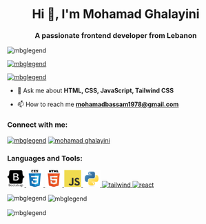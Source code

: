 <h1 align="center">Hi 👋, I'm Mohamad Ghalayini</h1>
<h3 align="center">A passionate frontend developer from Lebanon</h3>

<p align="left"> <img src="https://komarev.com/ghpvc/?username=mbglegend&label=Profile%20views&color=0e75b6&style=flat" alt="mbglegend" /> </p>

<p align="left"> <a href="https://github.com/ryo-ma/github-profile-trophy"><img src="https://github-profile-trophy.vercel.app/?username=mbglegend" alt="mbglegend" /></a> </p>

<p align="left"> <a href="https://twitter.com/mbglegend" target="blank"><img src="https://img.shields.io/twitter/follow/mbglegend?logo=twitter&style=for-the-badge" alt="mbglegend" /></a> </p>

- 💬 Ask me about **HTML, CSS, JavaScript, Tailwind CSS**

- 📫 How to reach me **mohamadbassam1978@gmail.com**

<h3 align="left">Connect with me:</h3>
<p align="left">
<a href="https://twitter.com/mbglegend" target="blank"><img align="center" src="https://raw.githubusercontent.com/rahuldkjain/github-profile-readme-generator/master/src/images/icons/Social/twitter.svg" alt="mbglegend" height="30" width="40" /></a>
<a href="[https://linkedin.com/in/mohamad ghalayini](https://www.linkedin.com/in/mohamad-ghalayini-70724a255/)" target="blank"><img align="center" src="https://raw.githubusercontent.com/rahuldkjain/github-profile-readme-generator/master/src/images/icons/Social/linked-in-alt.svg" alt="mohamad ghalayini" height="30" width="40" /></a>
</p>

<h3 align="left">Languages and Tools:</h3>
<p align="left"> <a href="https://getbootstrap.com" target="_blank" rel="noreferrer"> <img src="https://raw.githubusercontent.com/devicons/devicon/master/icons/bootstrap/bootstrap-plain-wordmark.svg" alt="bootstrap" width="40" height="40"/> </a> <a href="https://www.w3schools.com/css/" target="_blank" rel="noreferrer"> <img src="https://raw.githubusercontent.com/devicons/devicon/master/icons/css3/css3-original-wordmark.svg" alt="css3" width="40" height="40"/> </a> <a href="https://www.w3.org/html/" target="_blank" rel="noreferrer"> <img src="https://raw.githubusercontent.com/devicons/devicon/master/icons/html5/html5-original-wordmark.svg" alt="html5" width="40" height="40"/> </a> <a href="https://developer.mozilla.org/en-US/docs/Web/JavaScript" target="_blank" rel="noreferrer"> <img src="https://raw.githubusercontent.com/devicons/devicon/master/icons/javascript/javascript-original.svg" alt="javascript" width="40" height="40"/> </a> <a href="https://www.python.org" target="_blank" rel="noreferrer"> <img src="https://raw.githubusercontent.com/devicons/devicon/master/icons/python/python-original.svg" alt="python" width="40" height="40"/> </a> <a href="https://tailwindcss.com/" target="_blank" rel="noreferrer"> <img src="https://www.vectorlogo.zone/logos/tailwindcss/tailwindcss-icon.svg" alt="tailwind" width="40" height="40"/> </a> <a href="https://react.dev/"> <img src="https://cdn.freebiesupply.com/logos/thumbs/2x/react-1-logo.png" alt="react" width="40" height="40"> </a> </p>

<p><img align="left" src="https://github-readme-stats.vercel.app/api/top-langs?username=mbglegend&show_icons=true&locale=en&layout=compact" alt="mbglegend" /></p>

<p>&nbsp;<img align="center" src="https://github-readme-stats.vercel.app/api?username=mbglegend&show_icons=true&locale=en" alt="mbglegend" /></p>

<p><img align="center" src="https://github-readme-streak-stats.herokuapp.com/?user=mbglegend&" alt="mbglegend" /></p>
